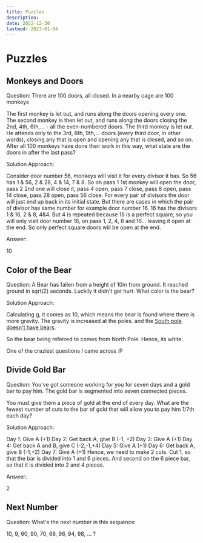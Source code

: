 ```yaml
---
title: Puzzles
description:
date: 2022-12-30
lastmod: 2023-01-04
---
```


# Puzzles

## Monkeys and Doors

Question: There are 100 doors, all closed. In a nearby cage are 100 monkeys

The first monkey is let out, and runs along the doors opening every one. The second monkey is then let out, and runs along the doors closing the 2nd, 4th, 6th,… - all the even-numbered doors. The third monkey is let out. He attends only to the 3rd, 6th, 9th,… doors (every third door, in other words), closing any that is open and opening any that is closed, and so on. After all 100 monkeys have done their work in this way, what state are the doors in after the last pass?

Solution Approach:

Consider door number 56, monkeys will visit it for every divisor it has. So 56 has 1 & 56, 2 & 28, 4 & 14, 7 & 8. So on pass 1 1st monkey will open the door, pass 2 2nd one will close it, pass 4 open, pass 7 close, pass 8 open, pass 14 close, pass 28 open, pass 56 close. For every pair of divisors the door will just end up back in its initial state. But there are cases in which the pair of divisor has same number for example door number 16. 16 has the divisors 1 & 16, 2 & 8, 4&4. But 4 is repeated because 16 is a perfect square, so you will only visit door number 16, on pass 1, 2, 4, 8 and 16… leaving it open at the end. So only perfect square doors will be open at the end.

Answer:

10

## Color of the Bear

Question: A Bear has fallen from a height of 10m from ground. It reached ground in sqrt(2) seconds. Luckily it didn't get hurt. What color is the bear?

Solution Approach:

Calculating g, it comes as 10, which means the bear is found where there is more gravity. The gravity is increased at the poles. and the [South pole doesn't have bears](http://sciencequestionswithchris.wordpress.com/2014/01/07/do-i-weigh-less-on-the-equator-than-at-the-north-pole/).

So the bear being referred to comes from North Pole. Hence, its white.

One of the craziest questions I came across :P

## Divide Gold Bar

Question: You've got someone working for you for seven days and a gold bar to pay him. The gold bar is segmented into seven connected pieces.

You must give them a piece of gold at the end of every day. What are the fewest number of cuts to the bar of gold that will allow you to pay him 1/7th each day?

Solution Approach:

Day 1: Give A (+1) Day 2: Get back A, give B (-1, +2) Day 3: Give A (+1) Day 4: Get back A and B, give C (-2,-1,+4) Day 5: Give A (+1) Day 6: Get back A, give B (-1,+2) Day 7: Give A (+1) Hence, we need to make 2 cuts. Cut 1, so that the bar is divided into 1 and 6 pieces. And second on the 6 piece bar, so that it is divided into 2 and 4 pieces.

Answer:

2

## Next Number

Question:
What's the next number in this sequence:

10, 9, 60, 90, 70, 66, 96, 94, 98, ... ?
